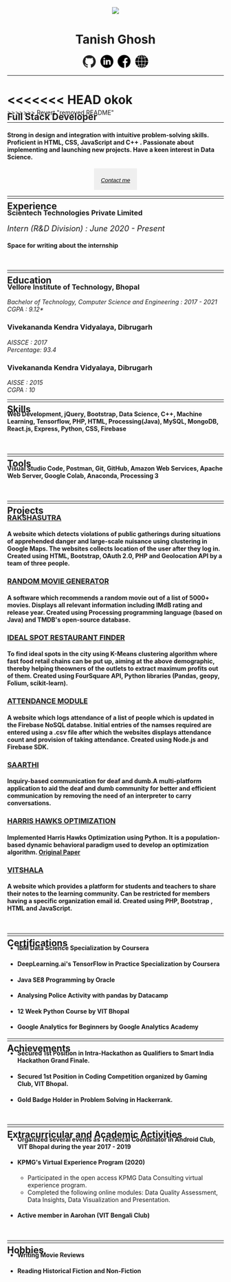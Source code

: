 <div align="center"><img src="https://media-exp1.licdn.com/dms/image/C5603AQGoOtiYND57Jg/profile-displayphoto-shrink_200_200/0?e=1597881600&v=beta&t=5wR-A5hTP6H6GksZGTuzzA9qLaCHTtKvqStrlLZPyMY">
<h1>Tanish Ghosh</h1>
<div>
<a href="https://www.github.com/tanishghosh"><img style="height:30px;width:30px;border:none;" onMouseOver="this.style.color='red'" src="github.svg"></a>&ensp;
<a href="https://www.linkedin.com/in/tanish-ghosh-072b93151/"><img style="height:30px;width:30px;border:none;" onMouseOver="this.style.color='red'" src="linkedin.svg"></a>&ensp;
<a href="https://www.facebook.com/tanish.ghosh"><img style="height:30px;width:30px;border:none;" onMouseOver="this.style.color='red'" src="facebook.svg"></a>&ensp;
<a href="https://www.stopstalk.com/user/profile/tanishghosh"><img style="height:30px;width:30px;border:none;" onMouseOver="this.style.color='red'" src="global.svg"></a>
</div>
</div>        

***

<<<<<<< HEAD
okok
=======
<div style="margin-top:-20px;margin-bottom:-60px;font-size:14px;"><h2>Full Stack Developer<h2></div>
>>>>>>> Revert "removed README"

-----

#### Strong in design and integration with intuitive problem-solving skills. Proficient in HTML, CSS, JavaScript and C++ . Passionate about implementing and launching new projects. Have a keen interest in Data Science.

<div align="center"><button style="height:50px;width:100px;border:0px;"><a href="mailto:tanishghosh@gmail.com"><h6 style="color:black;">Contact me</h6></a></button></div>

***

<div style="margin-top:-20px;margin-bottom:-60px;font-size:14px;"><h2>Experience<h2></div>

-----
<h3>Scientech Technologies Private Limited </h3>
<em style="font-size:18px;">Intern (R&D Division) : June 2020 - Present </em>

<h4>Space for writing about the internship </h4>

<br>

***

<div style="margin-top:-20px;margin-bottom:-60px;font-size:14px;"><h2>Education<h2></div>

-----


<h3>Vellore Institute of Technology, Bhopal </h3>
<em> Bachelor of Technology, Computer Science and Engineering : 2017 - 2021</em><br>
<em>CGPA : 9.12* </em>


<h3>Vivekananda Kendra Vidyalaya, Dibrugarh</h3>
<em>AISSCE : 2017</em><br>
<em>Percentage: 93.4</em>

<h3>Vivekananda Kendra Vidyalaya, Dibrugarh</h3>
<em>AISSE : 2015</em><br>
<em>CGPA : 10</em>

***

<div style="margin-top:-20px;margin-bottom:-60px;font-size:14px;"><h2>Skills<h2></div>

-----

<h4> Web Development, jQuery, Bootstrap, Data Science, C++, Machine Learning, Tensorflow, PHP, HTML, Processing(Java), MySQL, MongoDB, React.js, Express, Python, CSS, Firebase  </h4>
<br>

***

<div style="margin-top:-20px;margin-bottom:-60px;font-size:14px;"><h2>Tools<h2></div>

-----

<h4>Visual Studio Code, Postman, Git, GitHub, Amazon Web Services, Apache Web Server, Google Colab, Anaconda, Processing 3 </h4> 

<br>

***
<div style="margin-top:-20px;margin-bottom:-60px;font-size:14px;"><h2>Projects<h2></div>

-----

### [RAKSHASUTRA](https://github.com/team-fury/RAKSHASUTRA)

#### A website which detects violations of public gatherings during situations of apprehended danger and large-scale nuisance using clustering in Google Maps. The websites collects location of the user after they log in. Created using HTML, Bootstrap, OAuth 2.0, PHP and Geolocation API by a team of three people.


### [RANDOM MOVIE GENERATOR](https://github.com/tanishghosh/Random-Movie-Generator)

#### A software which recommends a random movie out of a list of 5000+ movies. Displays all relevant information including IMdB rating and release year. Created using Processing programming language (based on Java) and TMDB's open-source database.


### [IDEAL SPOT RESTAURANT FINDER](https://github.com/tanishghosh/Coursera_Capstone)

#### To find ideal spots in the city using K-Means clustering algorithm where fast food retail chains can be put up, aiming at the above demographic, thereby helping theowners of the outlets to extract maximum profits out of them. Created using FourSquare API, Python libraries (Pandas, geopy, Folium, scikit-learn). 



### [ATTENDANCE MODULE](https://github.com/tanishghosh/attendance_module)

#### A website which logs attendance of a list of people which is updated in the Firebase NoSQL databse. Initial entries of the namses required are entered using a .csv file after which the websites displays attendance count and provision of taking attendance. Created using Node.js and Firebase SDK. 


### [SAARTHI]()

#### Inquiry-based communication for deaf and dumb.A multi-platform application to aid the deaf and dumb community for better and efficient communication by removing the need of an interpreter to carry conversations.


### [HARRIS HAWKS OPTIMIZATION](https://github.com/tanishghosh/Harris-Hawks-Optimization)

#### Implemented Harris Hawks Optimization using Python. It is a population-based dynamic behavioral paradigm used to develop an optimization algorithm. [Original Paper](https://www.researchgate.net/publication/331416553_Harris_hawks_optimization_Algorithm_and_applications)


### [VITSHALA](https://github.com/tanishghosh/VITSHALA)

#### A website which provides a platform for students and teachers to share their notes to the learning community. Can be restricted for members having a specific organization email id. Created using PHP, Bootstrap , HTML and JavaScript. 

<br>

***
<div style="margin-top:-20px;margin-bottom:-60px;font-size:14px;"><h2>Certifications<h2></div>

-----

* #### IBM Data Science Specialization by Coursera
* #### DeepLearning.ai's TensorFlow in Practice Specialization by Coursera
* #### Java SE8 Programming by Oracle
* #### Analysing Police Activity with pandas by Datacamp
* #### 12 Week Python Course by VIT Bhopal
* #### Google Analytics for Beginners by Google Analytics Academy


***
<div style="margin-top:-20px;margin-bottom:-60px;font-size:14px;"><h2>Achievements<h2></div>

-----

* #### Secured 1st Position in Intra-Hackathon as Qualifiers to Smart India Hackathon Grand Finale. 

* #### Secured 1st Position in Coding Competition organized by Gaming Club, VIT Bhopal.

* #### Gold Badge Holder in Problem Solving in Hackerrank.

<br>

***
<div style="margin-top:-20px;margin-bottom:-60px;font-size:14px;"><h2>Extracurricular and Academic Activities<h2></div>

-----

* #### Organized several events as Technical Coordinator in Android Club, VIT Bhopal during the year 2017 - 2019

* #### KPMG's Virtual Experience Program (2020)
    * Participated in the open access KPMG Data Consulting virtual experience program.
    * Completed the following online modules: Data Quality Assessment, Data Insights, Data Visualization and Presentation.


* #### Active member in Aarohan (VIT Bengali Club)

<br>


***
<div style="margin-top:-20px;margin-bottom:-60px;font-size:14px;"><h2>Hobbies<h2></div>

-----

* #### Writing Movie Reviews
* #### Reading Historical Fiction and Non-Fiction


